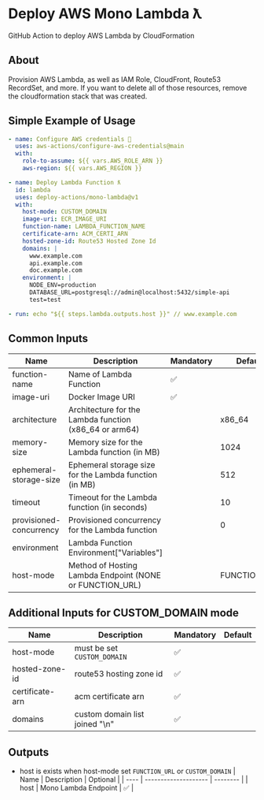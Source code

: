# Deploy AWS Mono Lambda ƛ

GitHub Action to deploy AWS Lambda by CloudFormation

## About

Provision AWS Lambda, as well as IAM Role, CloudFront, Route53 RecordSet, and more. If you want to delete all of those resources, remove the cloudformation stack that was created.

## Simple Example of Usage

```yml
- name: Configure AWS credentials 🔑
  uses: aws-actions/configure-aws-credentials@main
  with:
    role-to-assume: ${{ vars.AWS_ROLE_ARN }}
    aws-region: ${{ vars.AWS_REGION }}

- name: Deploy Lambda Function ƛ
  id: lambda
  uses: deploy-actions/mono-lambda@v1
  with:
    host-mode: CUSTOM_DOMAIN
    image-uri: ECR_IMAGE_URI
    function-name: LAMBDA_FUNCTION_NAME
    certificate-arn: ACM_CERTI_ARN
    hosted-zone-id: Route53 Hosted Zone Id
    domains: |
      www.example.com
      api.example.com
      doc.example.com
    environment: |
      NODE_ENV=production
      DATABASE_URL=postgresql://admin@localhost:5432/simple-api
      test=test

- run: echo "${{ steps.lambda.outputs.host }}" // www.example.com
```

## Common Inputs

| Name                    | Description                                              | Mandatory | Default      |
| ----------------------- | -------------------------------------------------------- | --------- | ------------ |
| function-name           | Name of Lambda Function                                  | ✅        |              |
| image-uri               | Docker Image URI                                         | ✅        |              |
| architecture            | Architecture for the Lambda function (x86_64 or arm64)   |           | x86_64       |
| memory-size             | Memory size for the Lambda function (in MB)              |           | 1024         |
| ephemeral-storage-size  | Ephemeral storage size for the Lambda function (in MB)   |           | 512          |
| timeout                 | Timeout for the Lambda function (in seconds)             |           | 10           |
| provisioned-concurrency | Provisioned concurrency for the Lambda function          |           | 0            |
| environment             | Lambda Function Environment["Variables"]                 |           |              |
| host-mode               | Method of Hosting Lambda Endpoint (NONE or FUNCTION_URL) |           | FUNCTION_URL |

## Additional Inputs for CUSTOM_DOMAIN mode

| Name            | Description                    | Mandatory | Default |
| --------------- | ------------------------------ | --------- | ------- |
| host-mode       | must be set `CUSTOM_DOMAIN`    | ✅        |         |
| hosted-zone-id  | route53 hosting zone id        | ✅        |         |
| certificate-arn | acm certificate arn            | ✅        |         |
| domains         | custom domain list joined "\n" | ✅        |         |

## Outputs

- host is exists when host-mode set `FUNCTION_URL` or `CUSTOM_DOMAIN`
  | Name | Description | Optional |
  | ---- | -------------------- | -------- |
  | host | Mono Lambda Endpoint | ✅ |
